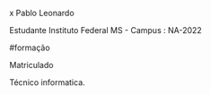 x Pablo Leonardo

Estudante Instituto Federal MS - Campus : NA-2022

#formação

Matriculado

Técnico informatica.
